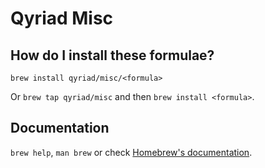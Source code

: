 # Qyriad Misc

## How do I install these formulae?

`brew install qyriad/misc/<formula>`

Or `brew tap qyriad/misc` and then `brew install <formula>`.

## Documentation

`brew help`, `man brew` or check [Homebrew's documentation](https://docs.brew.sh).
